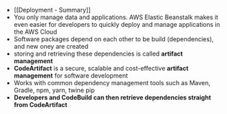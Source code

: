 - [[Deployment - Summary]]
- You only manage data and applications. AWS Elastic Beanstalk makes it even easier for developers to quickly deploy and manage applications in the AWS Cloud
- Software packages depend on each other to be build (dependencies), and new oney are created
- storing and retrieving these dependencies is called **artifact management**
- **CodeArtifact** is a secure, scalable and cost-effective **artifact management** for software development
- Works with common dependency management tools such as Maven, Gradle, npm, yarn, twine pip
- **Developers and CodeBuild can then retrieve dependencies straight from CodeArtifact**